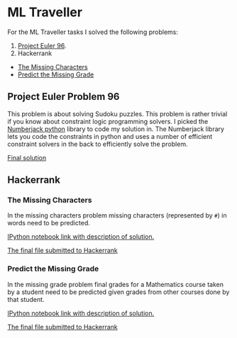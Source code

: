 # ML Traveller

For the ML Traveller tasks I solved the following problems:

1. [Project Euler 96](https://projecteuler.net/problem=96).
2. Hackerrank
  * [The Missing Characters](https://www.hackerrank.com/challenges/the-missing-characters/leaderboard)
  * [Predict the Missing Grade](https://www.hackerrank.com/challenges/predict-missing-grade)

## Project Euler Problem 96
This problem is about solving Sudoku puzzles. This problem is rather trivial if you know about constraint logic programming solvers. 
I picked the [Numberjack python](http://numberjack.ucc.ie/) library to code my solution in. The Numberjack library lets you code the constraints in python and uses a number of efficient constraint solvers in the back to efficiently solve the problem.

[Final solution](https://raw.githubusercontent.com/peterroelants/ML_Traveller/master/Euler96/sudoku.py)

## Hackerrank

### The Missing Characters
In the missing characters problem missing characters (represented by `#`) in words need to be predicted.

[IPython notebook link with description of solution.](http://nbviewer.ipython.org/github/peterroelants/ML_Traveller/blob/master/The_Missing_Characters/missing_characters.ipynb)

[The final file submitted to Hackerrank](https://raw.githubusercontent.com/peterroelants/ML_Traveller/master/The_Missing_Characters/main.py)

### Predict the Missing Grade

In the missing grade problem final grades for a Mathematics course taken by a student need to be predicted given grades from other courses done by that student.

[IPython notebook link with description of solution.](http://nbviewer.ipython.org/github/peterroelants/ML_Traveller/blob/master/Predict_the_Missing_Grade/missing_grade.ipynb)

[The final file submitted to Hackerrank](https://raw.githubusercontent.com/peterroelants/ML_Traveller/master/Predict_the_Missing_Grade/main.py)

